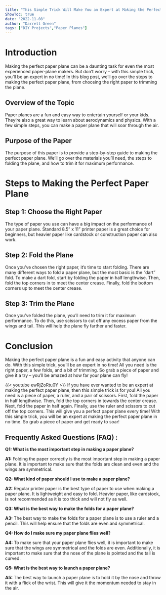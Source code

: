```yaml
---
title: "This Simple Trick Will Make You an Expert at Making the Perfect Paper Plane!"
ShowToc: true 
date: "2022-11-08"
author: "Darrell Green" 
tags: ["DIY Projects","Paper Planes"]
---
```

# Introduction

Making the perfect paper plane can be a daunting task for even the most experienced paper-plane makers. But don’t worry – with this simple trick, you’ll be an expert in no time! In this blog post, we’ll go over the steps to making the perfect paper plane, from choosing the right paper to trimming the plane.

## Overview of the Topic

Paper planes are a fun and easy way to entertain yourself or your kids. They’re also a great way to learn about aerodynamics and physics. With a few simple steps, you can make a paper plane that will soar through the air.

## Purpose of the Paper

The purpose of this paper is to provide a step-by-step guide to making the perfect paper plane. We’ll go over the materials you’ll need, the steps to folding the plane, and how to trim it for maximum performance.

# Steps to Making the Perfect Paper Plane

## Step 1: Choose the Right Paper

The type of paper you use can have a big impact on the performance of your paper plane. Standard 8.5” x 11” printer paper is a great choice for beginners, but heavier paper like cardstock or construction paper can also work.

## Step 2: Fold the Plane

Once you’ve chosen the right paper, it’s time to start folding. There are many different ways to fold a paper plane, but the most basic is the “dart” fold. To make a dart fold, start by folding the paper in half lengthwise. Then, fold the top corners in to meet the center crease. Finally, fold the bottom corners up to meet the center crease.

## Step 3: Trim the Plane

Once you’ve folded the plane, you’ll need to trim it for maximum performance. To do this, use scissors to cut off any excess paper from the wings and tail. This will help the plane fly farther and faster.

# Conclusion

Making the perfect paper plane is a fun and easy activity that anyone can do. With this simple trick, you’ll be an expert in no time! All you need is the right paper, a few folds, and a bit of trimming. So grab a piece of paper and give it a try – you’ll be amazed at how far your plane can fly!

{{< youtube ewRjZoRtu0Y >}} 
If you have ever wanted to be an expert at making the perfect paper plane, then this simple trick is for you! All you need is a piece of paper, a ruler, and a pair of scissors. First, fold the paper in half lengthwise. Then, fold the top corners in towards the center crease. Next, fold the paper in half again. Finally, use the ruler and scissors to cut off the top corners. This will give you a perfect paper plane every time! With this simple trick, you will be an expert at making the perfect paper plane in no time. So grab a piece of paper and get ready to soar!

## Frequently Asked Questions (FAQ) :
**Q1: What is the most important step in making a paper plane?**

**A1:** Folding the paper correctly is the most important step in making a paper plane. It is important to make sure that the folds are clean and even and the wings are symmetrical.

**Q2: What kind of paper should I use to make a paper plane?**

**A2:** Regular printer paper is the best type of paper to use when making a paper plane. It is lightweight and easy to fold. Heavier paper, like cardstock, is not recommended as it is too thick and will not fly as well.

**Q3: What is the best way to make the folds for a paper plane?**

**A3:** The best way to make the folds for a paper plane is to use a ruler and a pencil. This will help ensure that the folds are even and symmetrical.

**Q4: How do I make sure my paper plane flies well?**

**A4:** To make sure that your paper plane flies well, it is important to make sure that the wings are symmetrical and the folds are even. Additionally, it is important to make sure that the nose of the plane is pointed and the tail is curved.

**Q5: What is the best way to launch a paper plane?**

**A5:** The best way to launch a paper plane is to hold it by the nose and throw it with a flick of the wrist. This will give it the momentum needed to stay in the air.





